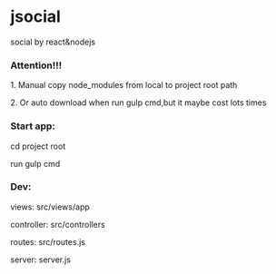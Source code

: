 # jsocial
social by react&amp;nodejs

<h3>Attention!!!</h3>
<p>1. Manual copy node_modules from local to project root path</p>
<p>2. Or auto download when run gulp cmd,but it maybe cost lots times</p>

<h3>Start app: </h3>
<p>cd project root</p>
<p>run gulp cmd</p>

<h3>Dev: </h3>
<p>views: src/views/app</p>
<p>controller: src/controllers</p>
<p>routes: src/routes.js</p>
<p>server: server.js</p>


